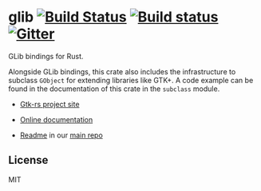 # glib [![Build Status](https://travis-ci.org/gtk-rs/glib.png?branch=master)](https://travis-ci.org/gtk-rs/glib) [![Build status](https://ci.appveyor.com/api/projects/status/jphtjb5hr51970fh?svg=true)](https://ci.appveyor.com/project/GuillaumeGomez/glib-l2j1a) [![Gitter](https://badges.gitter.im/Join%20Chat.svg)](https://gitter.im/gtk-rs/gtk)

GLib bindings for Rust.

Alongside GLib bindings, this crate also includes the infrastructure to
subclass `GObject` for extending libraries like GTK+. A code example can
be found in the documentation of this crate in the `subclass` module.

- [Gtk-rs project site](https://gtk-rs.org/)

- [Online documentation](https://gtk-rs.org/docs-src/)

- [Readme](https://github.com/gtk-rs/gtk/blob/master/README.md) in our
  [main repo](https://github.com/gtk-rs/gtk)

## License

MIT
